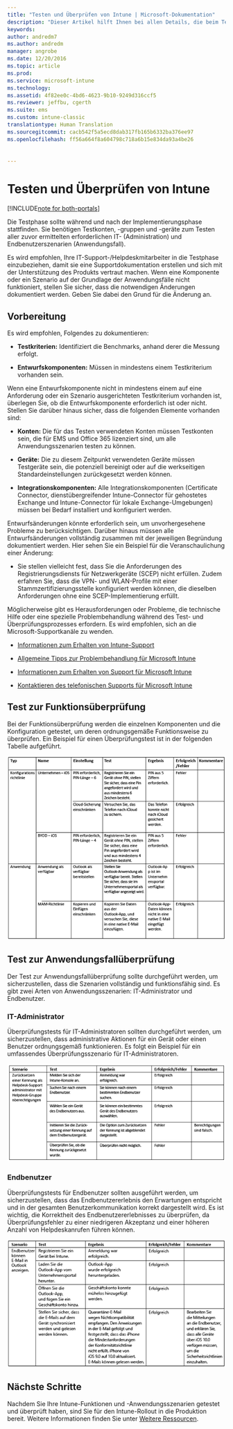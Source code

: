 ```yaml
---
title: "Testen und Überprüfen von Intune | Microsoft-Dokumentation"
description: "Dieser Artikel hilft Ihnen bei allen Details, die beim Testen und Überprüfen einer reinen Intune-Cloudlösung in Ihrer Umgebung berücksichtigt werden müssen."
keywords: 
author: andredm7
ms.author: andredm
manager: angrobe
ms.date: 12/20/2016
ms.topic: article
ms.prod: 
ms.service: microsoft-intune
ms.technology: 
ms.assetid: 4f82ee0c-4bd6-4623-9b10-9249d316ccf5
ms.reviewer: jeffbu, cgerth
ms.suite: ems
ms.custom: intune-classic
translationtype: Human Translation
ms.sourcegitcommit: cacb542f5a5ecd8dab317fb165b6332ba376ee97
ms.openlocfilehash: ff56a664f8a604798c718a6b15e834da93a4be26


---
```


# <a name="intune-testing-and-validation"></a>Testen und Überprüfen von Intune

[!INCLUDE[note for both-portals](../includes/note-for-both-portals.md)]

Die Testphase sollte während und nach der Implementierungsphase stattfinden. Sie benötigen Testkonten, -gruppen und -geräte zum Testen aller zuvor ermittelten erforderlichen IT- (Administration) und Endbenutzerszenarien (Anwendungsfall).

Es wird empfohlen, Ihre IT-Support-/Helpdeskmitarbeiter in die Testphase einzubeziehen, damit sie eine Supportdokumentation erstellen und sich mit der Unterstützung des Produkts vertraut machen. Wenn eine Komponente oder ein Szenario auf der Grundlage der Anwendungsfälle nicht funktioniert, stellen Sie sicher, dass die notwendigen Änderungen dokumentiert werden. Geben Sie dabei den Grund für die Änderung an.

## <a name="before-you-begin"></a>Vorbereitung

Es wird empfohlen, Folgendes zu dokumentieren:

-   **Testkriterien:** Identifiziert die Benchmarks, anhand derer die Messung erfolgt.

-   **Entwurfskomponenten:** Müssen in mindestens einem Testkriterium vorhanden sein.

Wenn eine Entwurfskomponente nicht in mindestens einem auf eine Anforderung oder ein Szenario ausgerichteten Testkriterium vorhanden ist, überlegen Sie, ob die Entwurfskomponente erforderlich ist oder nicht. Stellen Sie darüber hinaus sicher, dass die folgenden Elemente vorhanden sind:

-   **Konten:** Die für das Testen verwendeten Konten müssen Testkonten sein, die für EMS und Office 365 lizenziert sind, um alle Anwendungsszenarien testen zu können.

-   **Geräte:** Die zu diesem Zeitpunkt verwendeten Geräte müssen Testgeräte sein, die potenziell bereinigt oder auf die werkseitigen Standardeinstellungen zurückgesetzt werden können.

-   **Integrationskomponenten:** Alle Integrationskomponenten (Certificate Connector, dienstübergreifender Intune-Connector für gehostetes Exchange und Intune-Connector für lokale Exchange-Umgebungen) müssen bei Bedarf installiert und konfiguriert werden.

Entwurfsänderungen könnte erforderlich sein, um unvorhergesehene Probleme zu berücksichtigen. Darüber hinaus müssen alle Entwurfsänderungen vollständig zusammen mit der jeweiligen Begründung dokumentiert werden. Hier sehen Sie ein Beispiel für die Veranschaulichung einer Änderung:

-   Sie stellen vielleicht fest, dass Sie die Anforderungen des Registrierungsdiensts für Netzwerkgeräte (SCEP) nicht erfüllen. Zudem erfahren Sie, dass die VPN- und WLAN-Profile mit einer Stammzertifizierungsstelle konfiguriert werden können, die dieselben Anforderungen ohne eine SCEP-Implementierung erfüllt.

Möglicherweise gibt es Herausforderungen oder Probleme, die technische Hilfe oder eine spezielle Problembehandlung während des Test- und Überprüfungsprozesses erfordern. Es wird empfohlen, sich an die Microsoft-Supportkanäle zu wenden.

-   [Informationen zum Erhalten von Intune-Support](https://docs.microsoft.com/intune/troubleshoot/how-to-get-support-for-microsoft-intune)

-   [Allgemeine Tipps zur Problembehandlung für Microsoft Intune](https://docs.microsoft.com/intune/troubleshoot/general-troubleshooting-tips-for-microsoft-intune)

-   [Informationen zum Erhalten von Support für Microsoft Intune](https://docs.microsoft.com/intune/troubleshoot/how-to-get-support-for-microsoft-intune)

-   [Kontaktieren des telefonischen Supports für Microsoft Intune](https://docs.microsoft.com/intune/troubleshoot/contact-assisted-phone-support-for-microsoft-intune)

## <a name="functional-validation-testing"></a>Test zur Funktionsüberprüfung

Bei der Funktionsüberprüfung werden die einzelnen Komponenten und die Konfiguration getestet, um deren ordnungsgemäße Funktionsweise zu überprüfen. Ein Beispiel für einen Überprüfungstest ist in der folgenden Tabelle aufgeführt.

![Abschnitt 9 Tabelle 1](../media/section-9-image-1-table.PNG)

## <a name="use-case-validation-testing"></a>Test zur Anwendungsfallüberprüfung

Der Test zur Anwendungsfallüberprüfung sollte durchgeführt werden, um sicherzustellen, dass die Szenarien vollständig und funktionsfähig sind. Es gibt zwei Arten von Anwendungsszenarien: IT-Administrator und Endbenutzer.

### <a name="it-admin"></a>IT-Administrator

Überprüfungstests für IT-Administratoren sollten durchgeführt werden, um sicherzustellen, dass administrative Aktionen für ein Gerät oder einen Benutzer ordnungsgemäß funktionieren. Es folgt ein Beispiel für ein umfassendes Überprüfungsszenario für IT-Administratoren.

![Abschnitt 9 Tabelle 2](../media/section-9-image-2-table.PNG)

### <a name="end-user"></a>Endbenutzer

Überprüfungstests für Endbenutzer sollten ausgeführt werden, um sicherzustellen, dass das Endbenutzererlebnis den Erwartungen entspricht und in der gesamten Benutzerkommunikation korrekt dargestellt wird. Es ist wichtig, die Korrektheit des Endbenutzererlebnisses zu überprüfen, da Überprüfungsfehler zu einer niedrigeren Akzeptanz und einer höheren Anzahl von Helpdeskanrufen führen können.

![Abschnitt 9 Tabelle 3](../media/section-9-image-3-table.PNG)

## <a name="next-steps"></a>Nächste Schritte

Nachdem Sie Ihre Intune-Funktionen und -Anwendungsszenarien getestet und überprüft haben, sind Sie für den Intune-Rollout in die Produktion bereit. Weitere Informationen finden Sie unter [Weitere Ressourcen](additional-resources.md).



<!--HONumber=Dec16_HO5-->


